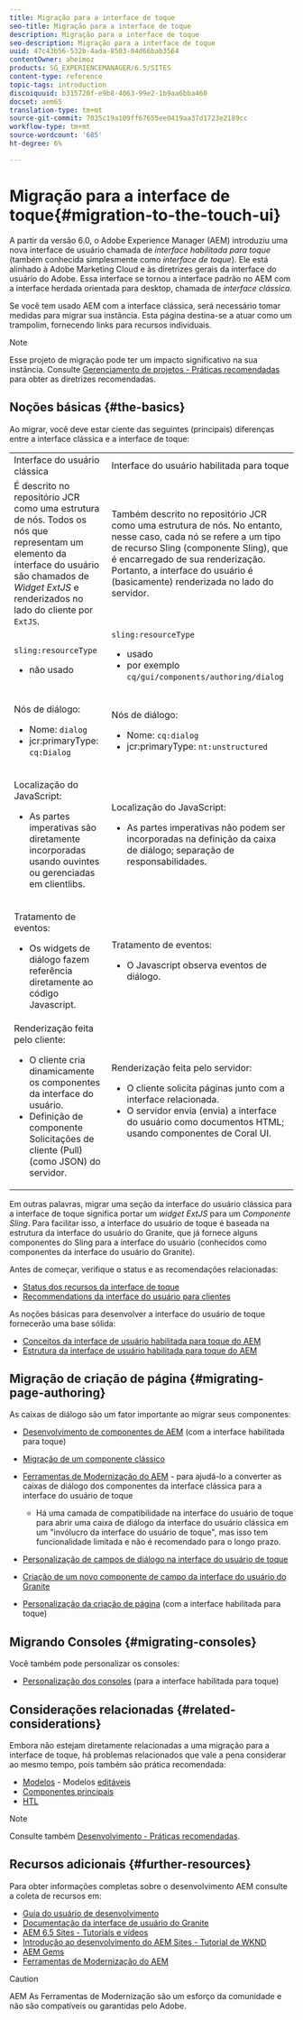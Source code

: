 ```yaml
---
title: Migração para a interface de toque
seo-title: Migração para a interface de toque
description: Migração para a interface de toque
seo-description: Migração para a interface de toque
uuid: 47c43b56-532b-4ada-8503-04d66bab3564
contentOwner: aheimoz
products: SG_EXPERIENCEMANAGER/6.5/SITES
content-type: reference
topic-tags: introduction
discoiquuid: b315720f-e9b8-4063-99e2-1b9aa6bba460
docset: aem65
translation-type: tm+mt
source-git-commit: 7035c19a109ff67655ee0419aa37d1723e2189cc
workflow-type: tm+mt
source-wordcount: '685'
ht-degree: 6%

---
```



# Migração para a interface de toque{#migration-to-the-touch-ui}

A partir da versão 6.0, o Adobe Experience Manager (AEM) introduziu uma nova interface de usuário chamada de *interface habilitada para toque* (também conhecida simplesmente como *interface de toque*). Ele está alinhado à Adobe Marketing Cloud e às diretrizes gerais da interface do usuário do Adobe. Essa interface se tornou a interface padrão no AEM com a interface herdada orientada para desktop, chamada de *interface clássica*.

Se você tem usado AEM com a interface clássica, será necessário tomar medidas para migrar sua instância. Esta página destina-se a atuar como um trampolim, fornecendo links para recursos individuais.

>[!NOTE]
>
>Esse projeto de migração pode ter um impacto significativo na sua instância. Consulte [Gerenciamento de projetos - Práticas recomendadas](/help/managing/best-practices.md) para obter as diretrizes recomendadas.

## Noções básicas {#the-basics}

Ao migrar, você deve estar ciente das seguintes (principais) diferenças entre a interface clássica e a interface de toque:

<table>
 <tbody>
  <tr>
   <td>Interface do usuário clássica</td>
   <td>Interface do usuário habilitada para toque</td>
  </tr>
  <tr>
   <td>É descrito no repositório JCR como uma estrutura de nós. Todos os nós que representam um elemento da interface do usuário são chamados de <em>Widget ExtJS</em> e renderizados no lado do cliente por <code>ExtJS</code>.</td>
   <td>Também descrito no repositório JCR como uma estrutura de nós. No entanto, nesse caso, cada nó se refere a um tipo de recurso Sling (componente Sling), que é encarregado de sua renderização. Portanto, a interface do usuário é (basicamente) renderizada no lado do servidor.</td>
  </tr>
  <tr>
   <td><p><code>sling:resourceType</code></p>
    <ul>
     <li>não usado</li>
    </ul> </td>
   <td><code>sling:resourceType</code>
    <ul>
     <li>usado</li>
     <li>por exemplo<br /> <code>cq/gui/components/authoring/dialog</code><br /> </li>
    </ul> </td>
  </tr>
  <tr>
   <td><p>Nós de diálogo:</p>
    <ul>
     <li>Nome: <code>dialog</code></li>
     <li>jcr:primaryType: <code>cq:Dialog</code></li>
    </ul> </td>
   <td><p>Nós de diálogo:</p>
    <ul>
     <li>Nome: <code>cq:dialog</code></li>
     <li>jcr:primaryType: <code>nt:unstructured</code></li>
    </ul> </td>
  </tr>
  <tr>
   <td><p>Localização do JavaScript:</p>
    <ul>
     <li>As partes imperativas são diretamente incorporadas usando ouvintes ou gerenciadas em clientlibs.</li>
    </ul> </td>
   <td><p>Localização do JavaScript:</p>
    <ul>
     <li>As partes imperativas não podem ser incorporadas na definição da caixa de diálogo; separação de responsabilidades.</li>
    </ul> </td>
  </tr>
  <tr>
   <td><p>Tratamento de eventos:</p>
    <ul>
     <li>Os widgets de diálogo fazem referência diretamente ao código Javascript.</li>
    </ul> </td>
   <td><p>Tratamento de eventos:</p>
    <ul>
     <li>O Javascript observa eventos de diálogo.</li>
    </ul> </td>
  </tr>
  <tr>
   <td>Renderização feita pelo cliente:
    <ul>
     <li>O cliente cria dinamicamente os componentes da interface do usuário.</li>
     <li>Definição de componente Solicitações de cliente (Pull) (como JSON) do servidor.</li>
    </ul> </td>
   <td>Renderização feita pelo servidor:
    <ul>
     <li>O cliente solicita páginas junto com a interface relacionada.</li>
     <li>O servidor envia (envia) a interface do usuário como documentos HTML; usando componentes de Coral UI.<br /> </li>
    </ul> </td>
  </tr>
 </tbody>
</table>

Em outras palavras, migrar uma seção da interface do usuário clássica para a interface de toque significa portar um *widget ExtJS* para um *Componente Sling*. Para facilitar isso, a interface do usuário de toque é baseada na estrutura da interface do usuário do Granite, que já fornece alguns componentes do Sling para a interface do usuário (conhecidos como componentes da interface do usuário do Granite).

Antes de começar, verifique o status e as recomendações relacionadas:

* [Status dos recursos da interface de toque](/help/release-notes/touch-ui-features-status.md)
* [Recommendations da interface do usuário para clientes](/help/sites-deploying/ui-recommendations.md)

As noções básicas para desenvolver a interface do usuário de toque fornecerão uma base sólida:

* [Conceitos da interface de usuário habilitada para toque do AEM](/help/sites-developing/touch-ui-concepts.md)
* [Estrutura da interface de usuário habilitada para toque do AEM](/help/sites-developing/touch-ui-structure.md)

## Migração de criação de página {#migrating-page-authoring}

As caixas de diálogo são um fator importante ao migrar seus componentes:

* [Desenvolvimento de componentes de AEM](/help/sites-developing/developing-components.md)  (com a interface habilitada para toque)
* [Migração de um componente clássico](/help/sites-developing/developing-components.md#migrating-from-a-classic-component)
* [Ferramentas de Modernização do AEM](/help/sites-developing/modernization-tools.md)  - para ajudá-lo a converter as caixas de diálogo dos componentes da interface clássica para a interface do usuário de toque

   * Há uma camada de compatibilidade na interface do usuário de toque para abrir uma caixa de diálogo da interface do usuário clássica em um &quot;invólucro da interface do usuário de toque&quot;, mas isso tem funcionalidade limitada e não é recomendado para o longo prazo.

* [Personalização de campos de diálogo na interface do usuário de toque](https://helpx.adobe.com/experience-manager/kt/eseminars/gems/aem-customizing-dialog-fields-in-touch-ui.html)
* [Criação de um novo componente de campo da interface do usuário do Granite](/help/sites-developing/granite-ui-component.md)
* [Personalização da criação de página](/help/sites-developing/customizing-page-authoring-touch.md)  (com a interface habilitada para toque)

## Migrando Consoles {#migrating-consoles}

Você também pode personalizar os consoles:

* [Personalização dos consoles](/help/sites-developing/customizing-consoles-touch.md)  (para a interface habilitada para toque)

## Considerações relacionadas {#related-considerations}

Embora não estejam diretamente relacionadas a uma migração para a interface de toque, há problemas relacionados que vale a pena considerar ao mesmo tempo, pois também são prática recomendada:

* [Modelos](/help/sites-developing/templates.md)  - Modelos  [editáveis](/help/sites-developing/page-templates-editable.md)
* [Componentes principais](https://docs.adobe.com/content/help/pt-BR/experience-manager-core-components/using/introduction.html)
* [HTL](https://docs.adobe.com/content/help/pt-BR/experience-manager-htl/using/overview.html)

>[!NOTE]
>
>Consulte também [Desenvolvimento - Práticas recomendadas](/help/sites-developing/best-practices.md).

## Recursos adicionais {#further-resources}

Para obter informações completas sobre o desenvolvimento AEM consulte a coleta de recursos em:

* [Guia do usuário de desenvolvimento](/help/sites-developing/home.md)
* [Documentação da interface de usuário do Granite](https://helpx.adobe.com/experience-manager/6-5/sites/developing/using/reference-materials/granite-ui/api/jcr_root/libs/granite/ui/index.html)
* [AEM 6.5 Sites - Tutorials e vídeos](https://docs.adobe.com/content/help/en/experience-manager-learn/sites/overview.html)
* [Introdução ao desenvolvimento do AEM Sites - Tutorial de WKND](/help/sites-developing/getting-started.md)
* [AEM Gems](https://helpx.adobe.com/experience-manager/kt/eseminars/gems/aem-index.html)
* [Ferramentas de Modernização do AEM](https://opensource.adobe.com/aem-modernize-tools/)

>[!CAUTION]
>
>AEM As Ferramentas de Modernização são um esforço da comunidade e não são compatíveis ou garantidas pelo Adobe.

